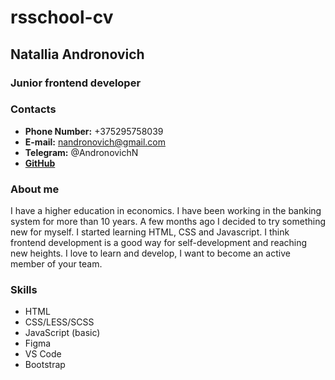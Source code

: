 # rsschool-cv

## **Natallia Andronovich**

### **Junior frontend developer**

### **Contacts**

- **Phone Number:** +375295758039
- **E-mail:** nandronovich@gmail.com
- **Telegram:** @AndronovichN
- **[GitHub](https://github.com/Natandronovich)**

### **About me**

I have a higher education in economics. I have been working in the banking system for more than 10 years. A few months ago I decided to try something new for myself. I started learning HTML, CSS and Javascript. I think frontend development is a good way for self-development and reaching new heights. I love to learn and develop, I want to become an active member of your team.

### **Skills**

- HTML
- CSS/LESS/SCSS
- JavaScript (basic)
- Figma
- VS Code
- Bootstrap

